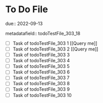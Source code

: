 # To Do File

due:: 2022-09-13

metadatafield:: todoTestFile_303_18

- [ ] Task of todoTestFile_303 1 [[Query me]]
- [ ] Task of todoTestFile_303 2 [[Query me]]
- [ ] Task of todoTestFile_303 3
- [ ] Task of todoTestFile_303 4
- [ ] Task of todoTestFile_303 5
- [ ] Task of todoTestFile_303 6
- [ ] Task of todoTestFile_303 7
- [ ] Task of todoTestFile_303 8
- [ ] Task of todoTestFile_303 9
- [ ] Task of todoTestFile_303 10